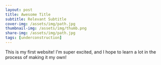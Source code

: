 ```yaml
---
layout: post
title: Awesome Title
subtitle: Relevant Subtitle
cover-img: /assets/img/path.jpg
thumbnail-img: /assets/img/thumb.png
share-img: /assets/img/path.jpg
tags: [underconstruction]
---
```

This is my first website! I'm super excited, and I hope to learn a lot in the process of making it my own!
